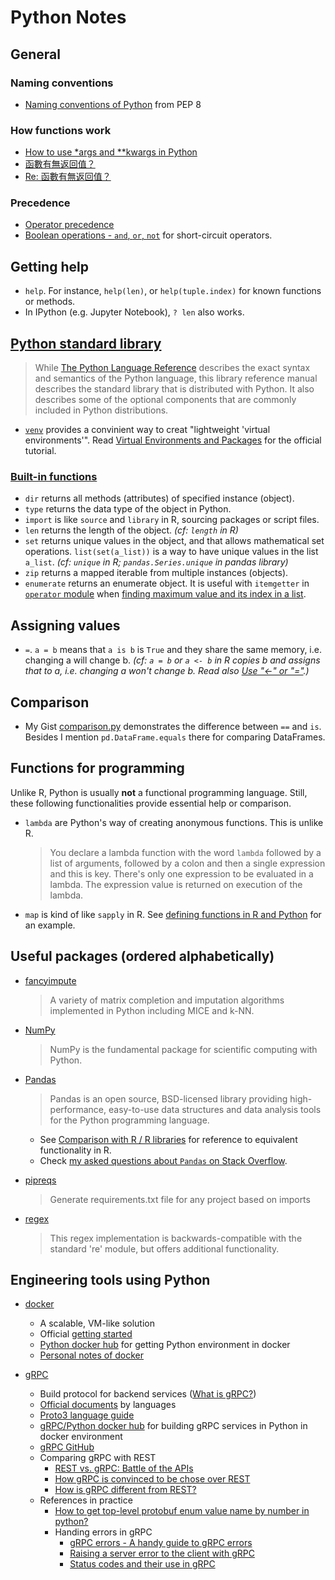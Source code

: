 # Python Notes

## General

### Naming conventions

* [Naming conventions of Python](https://www.python.org/dev/peps/pep-0008/#naming-conventions) from PEP 8

### How functions work

* [How to use \*args and \*\*kwargs in Python](https://www.saltycrane.com/blog/2008/01/how-to-use-args-and-kwargs-in-python/)
* [函數有無返回值？](https://www.ptt.cc/bbs/Python/M.1514366821.A.326.html)
* [Re: 函數有無返回值？](https://www.ptt.cc/bbs/Python/M.1514546205.A.FEE.html)

### Precedence

* [Operator precedence](https://docs.python.org/3/reference/expressions.html#operator-precedence)
* [Boolean operations - `and`, `or`, `not`](https://docs.python.org/3/library/stdtypes.html#boolean-operations-and-or-not) for short-circuit operators.

## Getting help

* `help`. For instance, `help(len)`, or `help(tuple.index)` for known functions or methods.
* In IPython (e.g. Jupyter Notebook), `? len` also works.

## [Python standard library](https://docs.python.org/3/library/)

> While [The Python Language Reference](https://docs.python.org/3/reference/index.html) describes the exact syntax and semantics of the Python language, this library reference manual describes the standard library that is distributed with Python. It also describes some of the optional components that are commonly included in Python distributions.

* [`venv`](https://docs.python.org/3/library/venv.html) provides a convinient way to creat "lightweight 'virtual environments'". Read [Virtual Environments and Packages](https://docs.python.org/3/tutorial/venv.html) for the official tutorial.

### [Built-in functions](https://docs.python.org/3/library/functions.html)

* `dir` returns all methods (attributes) of specified instance (object).
* `type` returns the data type of the object in Python.
* `import` is like `source` and `library` in R, sourcing packages or script files.
* `len` returns the length of the object. _(cf: `length` in R)_
* `set` returns unique values in the object, and that allows mathematical set operations. `list(set(a_list))` is a way to have unique values in the list `a_list`. _(cf: `unique` in R; `pandas.Series.unique` in pandas library)_
* `zip` returns a mapped iterable from multiple instances (objects).
* `enumerate` returns an enumerate object. It is useful with `itemgetter` in [`operator` module](https://docs.python.org/3/library/operator.html) when [finding maximum value and its index in a list](https://stackoverflow.com/questions/6193498/pythonic-way-to-find-maximum-value-and-its-index-in-a-list/).

## Assigning values

* `=`. `a = b` means that `a is b` is `True` and they share the same memory, i.e. changing a will change b. _(cf: `a = b` or `a <- b` in R copies b and assigns that to a, i.e. changing a won't change b. Read also [Use "<-" or "="](https://corytu.github.io/CourseraRMentoring/articles/use-equal-or-arrow.html).)_

## Comparison

* My Gist [comparison.py](https://gist.github.com/corytu/c4fbd7c330c8a33c45965c5cad16ab38) demonstrates the difference between `==` and `is`. Besides I mention `pd.DataFrame.equals` there for comparing DataFrames.

## Functions for programming

Unlike R, Python is usually __not__ a functional programming language. Still, these following functionalities provide essential help or comparison.

* `lambda` are Python's way of creating anonymous functions. This is unlike R.

  > You declare a lambda function with the word `lambda` followed by a list of arguments, followed by a colon and then a single expression and this is key. There's only one expression to be evaluated in a lambda. The expression value is returned on execution of the lambda.

* `map` is kind of like `sapply` in R. See [defining functions in R and Python](Defining_functions_in_R_and_Python.md) for an example.

## Useful packages (ordered alphabetically)

* [fancyimpute](https://pypi.python.org/pypi/fancyimpute/)

  > A variety of matrix completion and imputation algorithms implemented in Python including MICE and k-NN.

* [NumPy](http://www.numpy.org)

  > NumPy is the fundamental package for scientific computing with Python.

* [Pandas](https://pandas.pydata.org)

  > Pandas is an open source, BSD-licensed library providing high-performance, easy-to-use data structures and data analysis tools for the Python programming language.

  * See [Comparison with R / R libraries](https://pandas.pydata.org/pandas-docs/stable/comparison_with_r.html) for reference to equivalent functionality in R.
  * Check [my asked questions about `Pandas` on Stack Overflow](https://stackoverflow.com/search?q=user:6666231+[pandas]).

* [pipreqs](https://github.com/bndr/pipreqs)

  > Generate requirements.txt file for any project based on imports

* [regex](https://pypi.org/project/regex/)

  > This regex implementation is backwards-compatible with the standard 're' module, but offers additional functionality.

## Engineering tools using Python

* [docker](https://www.docker.com)
	* A scalable, VM-like solution
	* Official [getting started](https://docs.docker.com/get-started/)
	* [Python docker hub](https://hub.docker.com/_/python/) for getting Python environment in docker
	* [Personal notes of docker](docker_docs.md)

* [gRPC](https://grpc.io)
	* Build protocol for backend services ([What is gRPC?](https://grpc.io/docs/guides/index.html))
	* [Official documents](https://grpc.io/docs/) by languages
	* [Proto3 language guide](https://developers.google.com/protocol-buffers/docs/proto3)
	* [gRPC/Python docker hub](https://hub.docker.com/r/grpc/python) for building gRPC services in Python in docker environment
	* [gRPC GitHub](https://github.com/grpc/grpc)
	* Comparing gRPC with REST
		* [REST vs. gRPC: Battle of the APIs](https://code.tutsplus.com/tutorials/rest-vs-grpc-battle-of-the-apis--cms-30711)
		* [How gRPC is convinced to be chose over REST](https://medium.com/@sankar.p/how-grpc-convinced-me-to-chose-it-over-rest-30408bf42794)
		* [How is gRPC different from REST?](https://stackoverflow.com/questions/43682366/how-is-grpc-different-from-rest)
	* References in practice
		* [How to get top-level protobuf enum value name by number in python?](https://stackoverflow.com/q/11502113/6666231)
		* Handing errors in gRPC
			* [gRPC errors - A handy guide to gRPC errors](http://avi.im/grpc-errors/)
			* [Raising a server error to the client with gRPC](https://stackoverflow.com/q/40998199/6666231)
			* [Status codes and their use in gRPC](https://github.com/grpc/grpc/blob/master/doc/statuscodes.md)
